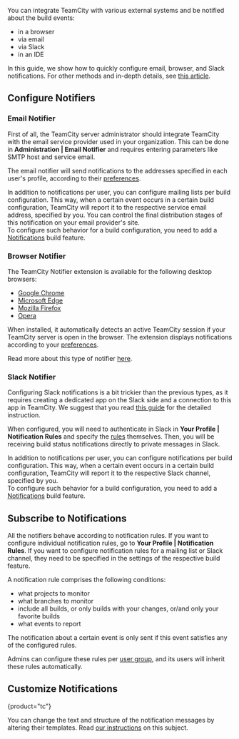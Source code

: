 [//]: # (title: Set Up Notifications)
[//]: # (auxiliary-id: Set Up Notifications)

You can integrate TeamCity with various external systems and be notified about the build events:
* in a browser
* via email
* via Slack
* in an IDE

In this guide, we show how to quickly configure email, browser, and Slack notifications. For other methods and in-depth details, see [this article](subscribing-to-notifications.md).

## Configure Notifiers

### Email Notifier

First of all, the TeamCity server administrator should integrate TeamCity with the email service provider used in your organization. This can be done in __Administration | Email Notifier__ and requires entering parameters like SMTP host and service email.

The email notifier will send notifications to the addresses specified in each user's profile, according to their [preferences](#Subscribe+to+Notifications).

In addition to notifications per user, you can configure mailing lists per build configuration. This way, when a certain event occurs in a certain build configuration, TeamCity will report it to the respective service email address, specified by you. You can control the final distribution stages of this notification on your email provider's site.  
To configure such behavior for a build configuration, you need to add a [Notifications](notifications.md#Email+Notifier) build feature.

### Browser Notifier

The TeamCity Notifier extension is available for the following desktop browsers:
* [Google Chrome](https://chrome.google.com/webstore/detail/teamcity-notifier/miolcigeeebinhdbihpodaajenfoggjl)
* [Microsoft Edge](https://microsoftedge.microsoft.com/addons/detail/joojdhbnigbkaeaohmookbghmlfejcpm)
* [Mozilla Firefox](https://addons.mozilla.org/en-US/firefox/addon/teamcity-notifier/)
* [Opera](https://addons.opera.com/en/extensions/details/teamcity-notifier/)

When installed, it automatically detects an active TeamCity session if your TeamCity server is open in the browser. The extension displays notifications according to your [preferences](#Subscribe+to+Notifications).

Read more about this type of notifier [here](browser-notifier.md).

### Slack Notifier

Configuring Slack notifications is a bit trickier than the previous types, as it requires creating a dedicated app on the Slack side and a connection to this app in TeamCity. We suggest that you read [this guide](configuring-connections.md#Slack) for the detailed instruction.

When configured, you will need to authenticate in Slack in __Your Profile | Notification Rules__ and specify the [rules](#Subscribe+to+Notifications) themselves. Then, you will be receiving build status notifications directly to private messages in Slack.

In addition to notifications per user, you can configure notifications per build configuration. This way, when a certain event occurs in a certain build configuration, TeamCity will report it to the respective Slack channel, specified by you.  
To configure such behavior for a build configuration, you need to add a [Notifications](notifications.md#Slack+Notifier) build feature.

## Subscribe to Notifications

All the notifiers behave according to notification rules. If you want to configure individual notification rules, go to __Your Profile | Notification Rules__. If you want to configure notification rules for a mailing list or Slack channel, they need to be specified in the settings of the respective build feature.

A notification rule comprises the following conditions:
* what projects to monitor
* what branches to monitor
* include all builds, or only builds with your changes, or/and only your favorite builds
* what events to report

The notification about a certain event is only sent if this event satisfies any of the configured rules.

Admins can configure these rules per [user group](user-group.md), and its users will inherit these rules automatically.

## Customize Notifications
{product="tc"}

You can change the text and structure of the notification messages by altering their templates. Read [our instructions](customizing-notifications.md) on this subject.